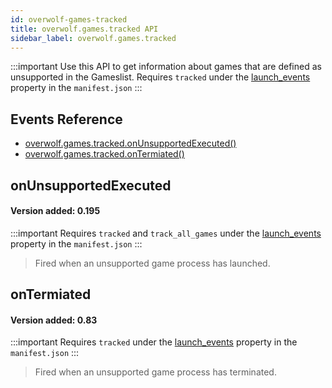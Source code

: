 ```yaml
---
id: overwolf-games-tracked
title: overwolf.games.tracked API
sidebar_label: overwolf.games.tracked
---
```


:::important Use this API to get information about games that are defined as unsupported in the Gameslist.
Requires `tracked` under the [launch_events](../api/manifest-json#launch_event_settings-array) property in the `manifest.json`
:::

## Events Reference

* [overwolf.games.tracked.onUnsupportedExecuted()](#onunsupportedexecuted)
* [overwolf.games.tracked.onTermiated()](#onterminated) 


## onUnsupportedExecuted
#### Version added: 0.195
:::important
Requires `tracked` and `track_all_games` under the [launch_events](../api/manifest-json#launch_event_settings-array) property in the `manifest.json`
:::

> Fired when an unsupported game process has launched.


## onTermiated
#### Version added: 0.83
:::important
Requires `tracked` under the [launch_events](../api/manifest-json#launch_event_settings-array) property in the `manifest.json`
:::
> Fired when an unsupported game process has terminated. 
